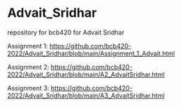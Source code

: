 # Advait_Sridhar
repository for bcb420 for Advait Sridhar

Assignment 1: https://github.com/bcb420-2022/Advait_Sridhar/blob/main/Assignment_1_Advait.html

Assignment 2: https://github.com/bcb420-2022/Advait_Sridhar/blob/main/A2_AdvaitSridhar.html

Assignment 3: https://github.com/bcb420-2022/Advait_Sridhar/blob/main/A3_AdvaitSridhar.html
